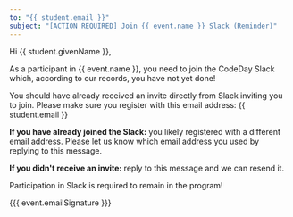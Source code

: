 ```yaml
---
to: "{{ student.email }}"
subject: "[ACTION REQUIRED] Join {{ event.name }} Slack (Reminder)"
---
```


Hi {{ student.givenName }},

As a participant in {{ event.name }}, you need to join the CodeDay Slack which,
according to our records, you have not yet done!

You should have already received an invite directly from Slack inviting you to join.
Please make sure you register with this email address: {{ student.email }}

**If you have already joined the Slack:** you likely registered with a different email address.
Please let us know which email address you used by replying to this message.

**If you didn't receive an invite:** reply to this message and we can resend it.

Participation in Slack is required to remain in the program!

{{{ event.emailSignature }}}